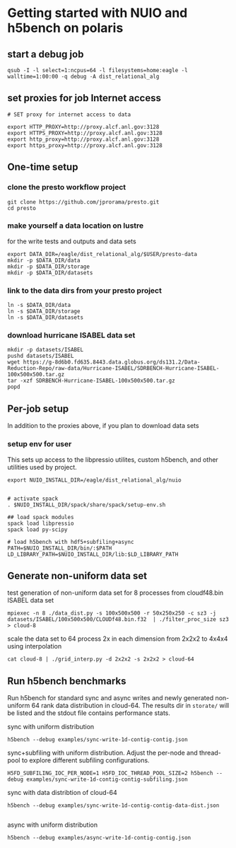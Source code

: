 # Getting started with NUIO and h5bench on polaris

## start a debug job
```
qsub -I -l select=1:ncpus=64 -l filesystems=home:eagle -l walltime=1:00:00 -q debug -A dist_relational_alg
```

## set proxies for job Internet access
```
# SET proxy for internet access to data

export HTTP_PROXY=http://proxy.alcf.anl.gov:3128
export HTTPS_PROXY=http://proxy.alcf.anl.gov:3128
export http_proxy=http://proxy.alcf.anl.gov:3128
export https_proxy=http://proxy.alcf.anl.gov:3128

```

## One-time setup

### clone the presto workflow project

```
git clone https://github.com/jprorama/presto.git
cd presto
```

### make yourself a data location on lustre

for the write tests and outputs and data sets

```
export DATA_DIR=/eagle/dist_relational_alg/$USER/presto-data
mkdir -p $DATA_DIR/data
mkdir -p $DATA_DIR/storage
mkdir -p $DATA_DIR/datasets

```

### link to the data dirs from your presto project

```
ln -s $DATA_DIR/data
ln -s $DATA_DIR/storage
ln -s $DATA_DIR/datasets

```

### download hurricane ISABEL data set

```
mkdir -p datasets/ISABEL
pushd datasets/ISABEL
wget https://g-8d6b0.fd635.8443.data.globus.org/ds131.2/Data-Reduction-Repo/raw-data/Hurricane-ISABEL/SDRBENCH-Hurricane-ISABEL-100x500x500.tar.gz
tar -xzf SDRBENCH-Hurricane-ISABEL-100x500x500.tar.gz
popd

```

## Per-job setup

In addition to the proxies above, if you plan to download data sets

### setup env for user

This sets up access to the libpressio utilites, custom h5bench, 
and other utilities used by project.

```
export NUIO_INSTALL_DIR=/eagle/dist_relational_alg/nuio


# activate spack
. $NUIO_INSTALL_DIR/spack/share/spack/setup-env.sh

## load spack modules
spack load libpressio
spack load py-scipy

# load h5bench with hdf5+subfiling+async
PATH=$NUIO_INSTALL_DIR/bin/:$PATH
LD_LIBRARY_PATH=$NUIO_INSTALL_DIR/lib:$LD_LIBRARY_PATH

```

## Generate non-uniform data set

test generation of non-uniform data set for 8 processes from cloudf48.bin ISABEL data set
```
mpiexec -n 8 ./data_dist.py -s 100x500x500 -r 50x250x250 -c sz3 -j datasets/ISABEL/100x500x500/CLOUDf48.bin.f32  | ./filter_proc_size sz3 > cloud-8
```

scale the data set to 64 process 2x in each dimension from 2x2x2 to 4x4x4 using interpolation
```
cat cloud-8 | ./grid_interp.py -d 2x2x2 -s 2x2x2 > cloud-64

```

## Run h5bench benchmarks

Run h5bench for standard sync and async writes and newly generated non-uniform 64 rank data distribution in cloud-64.
The results dir in `storate/` will be listed and the stdout file contains performance stats.

sync with uniform distribution
```
h5bench --debug examples/sync-write-1d-contig-contig.json

```

sync+subfiling with uniform distribution.
Adjust the per-node and thread-pool to explore different subfiling configurations.
```
H5FD_SUBFILING_IOC_PER_NODE=1 H5FD_IOC_THREAD_POOL_SIZE=2 h5bench --debug examples/sync-write-1d-contig-contig-subfiling.json

```

sync with data distribtion of cloud-64
```
h5bench --debug examples/sync-write-1d-contig-contig-data-dist.json
  
```

async with uniform distribution
```
h5bench --debug examples/async-write-1d-contig-contig.json

```
